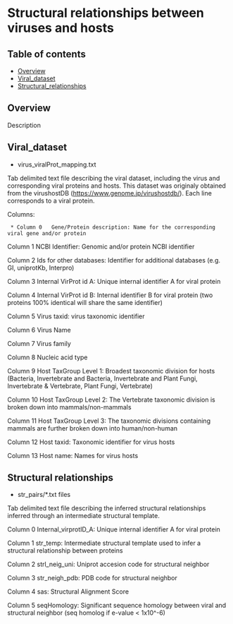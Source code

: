# Structural relationships between viruses and hosts

## Table of contents
* [Overview](#overview)
* [Viral_dataset](#viral_dataset)
* [Structural_relationships](#structural_relationships)

## Overview
Description

## Viral_dataset
* virus_viralProt_mapping.txt

Tab delimited text file describing the viral dataset, including the virus and corresponding viral proteins and hosts. This dataset was originaly obtained from the virushostDB (https://www.genome.jp/virushostdb/). Each line corresponds to a viral protein.

Columns:

     * Column 0   Gene/Protein description: Name for the corresponding viral gene and/or protein

Column 1   NCBI Identifier: Genomic and/or protein NCBI identifier

Column 2   Ids for other databases: Identifier for additional databases (e.g. GI, uniprotKb, Interpro)

Column 3   Internal VirProt id A: Unique internal identifier A for viral protein

Column 4   Internal VirProt id B: Internal identifier B for viral protein (two proteins 100% identical will share the same identifier)

Column 5   Virus taxid: virus taxonomic identifier

Column 6   Virus Name

Column 7   Virus family

Column 8   Nucleic acid type

Column 9   Host TaxGroup Level 1: Broadest taxonomic division for hosts (Bacteria, Invertebrate and Bacteria, Invertebrate and Plant Fungi, Invertebrate & Vertebrate, Plant Fungi, Vertebrate)

Column 10  Host TaxGroup Level 2: The Vertebrate taxonomic division is broken down into mammals/non-mammals

Column 11  Host TaxGroup Level 3: The taxonomic divisions containing mammals are further broken down into human/non-human

Column 12  Host taxid: Taxonomic identifier for virus hosts

Column 13  Host name: Names for virus hosts

## Structural relationships
* str_pairs/*.txt files

Tab delimited text file describing the inferred structural relationships inferred through an intermediate structural template.


Column 0   Internal_virprotID_A: Unique internal identifier A for viral protein

Column 1   str_temp: Intermediate structural template used to infer a structural relationship between proteins

Column 2   strl_neig_uni: Uniprot accesion code for structural neighbor

Column 3   str_neigh_pdb: PDB code for structural neighbor

Column 4   sas: Structural Alignment Score

Column 5   seqHomology: Significant sequence homology between viral and structural neighbor (seq homolog if e-value < 1x10^-6)
